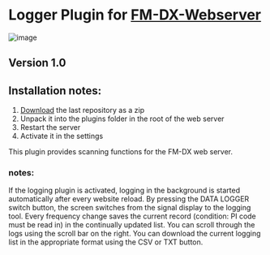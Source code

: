 # Logger Plugin for [FM-DX-Webserver](https://github.com/NoobishSVK/fm-dx-webserver)
![image](https://github.com/Highpoint2000/webserver-logger/assets/168109804/e8b108e4-b312-4d74-92a0-f1ea0c4ec99b)

## Version 1.0

## Installation notes:

1. [Download](https://github.com/Highpoint2000/webserver-logger/releases) the last repository as a zip
2. Unpack it into the plugins folder in the root of the web server
3. Restart the server
4. Activate it in the settings

This plugin provides scanning functions for the FM-DX web server.

### notes: 

If the logging plugin is activated, logging in the background is started automatically after every website reload. By pressing the DATA LOGGER switch button, the screen switches from the signal display to the logging tool. Every frequency change saves the current record (condition: PI code must be read in) in the continually updated list. You can scroll through the logs using the scroll bar on the right. You can download the current logging list in the appropriate format using the CSV or TXT button.




